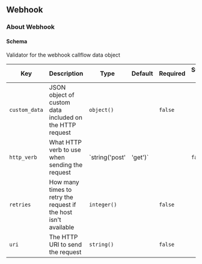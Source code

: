 ## Webhook

### About Webhook

#### Schema

Validator for the webhook callflow data object



Key | Description | Type | Default | Required | Support Level
--- | ----------- | ---- | ------- | -------- | -------------
`custom_data` | JSON object of custom data included on the HTTP request | `object()` |   | `false` |  
`http_verb` | What HTTP verb to use when sending the request | `string('post' | 'get')` |   | `false` |  
`retries` | How many times to retry the request if the host isn't available | `integer()` |   | `false` |  
`uri` | The HTTP URI to send the request | `string()` |   | `false` |  



